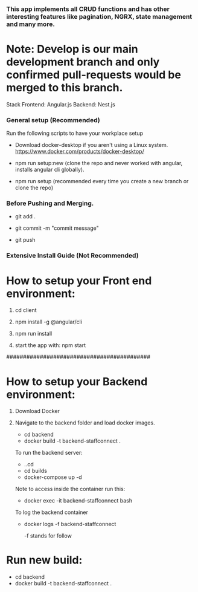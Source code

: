 ### This app implements all CRUD functions and has other interesting features like pagination, NGRX, state management and many more.

# Note: Develop is our main development branch and only confirmed pull-requests would be merged to this branch.

Stack
Frontend: Angular.js
Backend: Nest.js

### General setup (Recommended)

Run the following scripts to have your workplace setup

- Download docker-desktop if you aren't using a Linux system.
  https://www.docker.com/products/docker-desktop/

- npm run setup:new (clone the repo and never worked with angular, installs angular cli globally).

- npm run setup (recommended every time you create a new branch or clone the repo)

### Before Pushing and Merging.

- git add .

- git commit -m "commit message"

- git push

### Extensive Install Guide (Not Recommended)

# How to setup your Front end environment:

1. cd client

2. npm install -g @angular/cli

3. npm run install

4. start the app with: npm start

###########################################

# How to setup your Backend environment:

1. Download Docker

2. Navigate to the backend folder and load docker images.

   - cd backend
   - docker build -t backend-staffconnect .

   To run the backend server:

   - ..cd
   - cd builds
   - docker-compose up -d

   Note to access inside the container run this:

   - docker exec -it backend-staffconnect bash

   To log the backend container

   - docker logs -f backend-staffconnect

     -f stands for follow

# Run new build:

- cd backend
- docker build -t backend-staffconnect .
